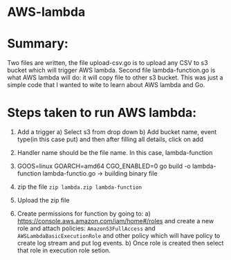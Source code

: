 # AWS-lambda

# Summary:
Two files are written, the file upload-csv.go is to upload any CSV to s3 bucket which will trigger AWS lambda. Second file lambda-function.go is what AWS lambda will do: it will copy file to other s3 bucket. This was just a simple code that I wanted to wite to learn about AWS lambda and Go.

# Steps taken to run AWS lambda:
1. Add a trigger 
  a) Select s3 from drop down
  b) Add bucket name, event type(in this case put) and then after filling all details, click on add
  
2. Handler name should be the file name. In this case, lambda-function
3. GOOS=linux GOARCH=amd64 CGO_ENABLED=0 go build -o lambda-function lambda-functio.go -> building binary file
4. zip the file `zip lambda.zip lambda-function`
5. Upload the zip file
6. Create permissions for function by going to:
  a) https://console.aws.amazon.com/iam/home#/roles and create a new role and attach policies: `AmazonS3FullAccess` 
  and `AWSLambdaBasicExecutionRole` and other policy which will have policy to create log stream and put log events.
  b) Once role is created then select that role in execution role setion.
  


